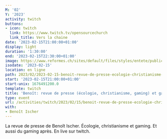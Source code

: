 ```yaml
---
M: '02'
Y: '2023'
activity: twitch
buttons:
- icon: twitch
  link: https://www.twitch.tv/opensourcechurch
  link_title: Vers la chaine
date: '2023-02-15T21:00:00+01:00'
display: light
duration: '1:30:00'
end: '2023-02-15T22:30:00+01:00'
image: https://www.reformes.ch/sites/default/files/styles/entete/public/data/images/comm/257/Beno%C3%AEt%20Ischer.jpg
isodate: '2023-02-15'
location: en ligne
path: 2023/02/2023-02-15-benoit-revue-de-presse-ecologie-christianisme-gaming-et-gaming.md
start: '2023-02-15T21:00:00+01:00'
start-unix: 1676491200.0
template: twitch
title: 'Benoît: revue de presse (écologie, christianisme, gaming) et gaming'
type: event
url: /activities/twitch/2023/02/15/benoit-revue-de-presse-ecologie-christianisme-gaming-et-gaming
with:
- Benoît Ischer
---
```

La revue de presse de Benoît Ischer. Écologie, christianisme et gaming. Et aussi du gaming après. En live sur twitch.